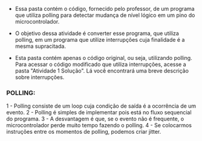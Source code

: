 *	Essa pasta contém o código, fornecido pelo professor, de um 
	programa que utiliza polling para detectar mudança de nível
	lógico em um pino do microcontrolador.
	
*	O objetivo dessa atividade é converter esse programa, que utiliza polling, em um
	programa que utilize interrupções cuja finalidade é a mesma supracitada.

*	Esta pasta contém apenas o código original, ou seja, utilizando polling. 
	Para acessar o código modificado que utiliza interrupções, acesse a pasta
	"Atividade 1 Solução". Lá você encontrará uma breve descrição sobre interrupções. 

### POLLING:

1 - Polling consiste de um loop cuja condição de saída é a ocorrência de um evento.
2 - Polling é simples de implementar pois está no fluxo sequencial do programa.
3 - A desvantagem é que, se o evento não é frequente, o microcontrolador perde muito tempo fazendo o polling.
4 - Se colocarmos instruções entre os momentos de polling, podemos criar jitter.

